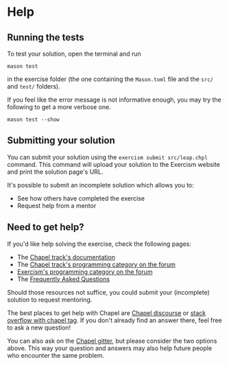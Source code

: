 # Help

## Running the tests

To test your solution, open the terminal and run

```
mason test
```

in the exercise folder (the one containing the `Mason.toml` file and the `src/` and `test/` folders).

If you feel like the error message is not informative enough, you may try the following to get a more verbose one.

```
mason test --show
```

## Submitting your solution

You can submit your solution using the `exercism submit src/leap.chpl` command.
This command will upload your solution to the Exercism website and print the solution page's URL.

It's possible to submit an incomplete solution which allows you to:

- See how others have completed the exercise
- Request help from a mentor

## Need to get help?

If you'd like help solving the exercise, check the following pages:

- The [Chapel track's documentation](https://exercism.org/docs/tracks/chapel)
- The [Chapel track's programming category on the forum](https://forum.exercism.org/c/programming/chapel)
- [Exercism's programming category on the forum](https://forum.exercism.org/c/programming/5)
- The [Frequently Asked Questions](https://exercism.org/docs/using/faqs)

Should those resources not suffice, you could submit your (incomplete) solution to request mentoring.

The best places to get help with Chapel are [Chapel discourse][discourse-link] or [stack overflow with chapel tag][so-link].
If you don't already find an answer there, feel free to ask a new question!

You can also ask on the [Chapel gitter][gitter-link], but please consider the two options above.
This way your question and answers may also help future people who encounter the same problem.

[discourse-link]: https://chapel.discourse.group/
[so-link]: https://stackoverflow.com/questions/tagged/chapel
[gitter-link]: https://gitter.im/chapel-lang/chapel